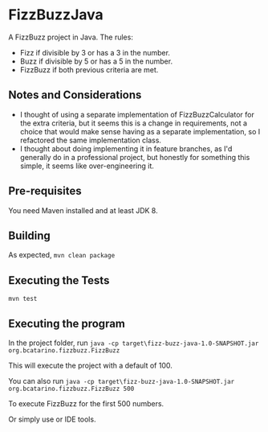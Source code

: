 # FizzBuzzJava
A FizzBuzz project in Java. The rules:

- Fizz if divisible by 3 or has a 3 in the number.
- Buzz if divisible by 5 or has a 5 in the number.
- FizzBuzz if both previous criteria are met.

## Notes and Considerations

- I thought of using a separate implementation of FizzBuzzCalculator for the extra criteria, but it seems this is a change in requirements, not a choice that would make sense having as a separate implementation, so I refactored the same implementation class.
- I thought about doing implementing it in feature branches, as I'd generally do in a professional project, but honestly for something this simple, it seems like over-engineering it.

## Pre-requisites

You need Maven installed and at least JDK 8.

## Building

As expected,  `mvn clean package`

## Executing the Tests

`mvn test`

## Executing the program

In the project folder, run 
`java -cp target\fizz-buzz-java-1.0-SNAPSHOT.jar org.bcatarino.fizzbuzz.FizzBuzz`

This will execute the project with a default of 100.

You can also run `java -cp target\fizz-buzz-java-1.0-SNAPSHOT.jar org.bcatarino.fizzbuzz.FizzBuzz 500`

To execute FizzBuzz for the first 500 numbers.

Or simply use or IDE tools.